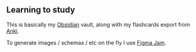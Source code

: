 ## Learning to study

This is basically my [Obsidian](https://obsidian.md/) vault, along with my flashcards export from [Anki](https://ankiweb.net/).

To generate images / schemas / etc on the fly I use [Figma Jam](https://www.figma.com/jam).
